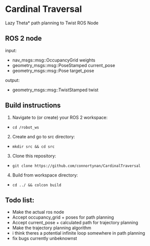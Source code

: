 # Cardinal Traversal
Lazy Theta* path planning to Twist ROS Node

## ROS 2 node 
input:
- nav_msgs::msg::OccupancyGrid weights
- geometry_msgs::msg::PoseStamped current_pose
- geometry_msgs::msg::Pose target_pose

output:
- geometry_msgs::msg::TwistStamped twist

## Build instructions
1. Navigate to (or create) your ROS 2 workspace:
- `cd /robot_ws`
2. Create and go to src directory:
- `mkdir src && cd src`
3. Clone this repository:
- `git clone https://github.com/connortynan/CardinalTraversal`
4. Build from workspace directory:
- `cd ../ && colcon build`

## Todo list:
- Make the actual ros node
- Accept occupancy_grid + poses for path planning
- Accept current_pose + calculated path for trajectory planning
- Make the trajectory planning algorithm
- i think theres a potential infinite loop somewhere in path planning
- fix bugs currently unbeknownst
